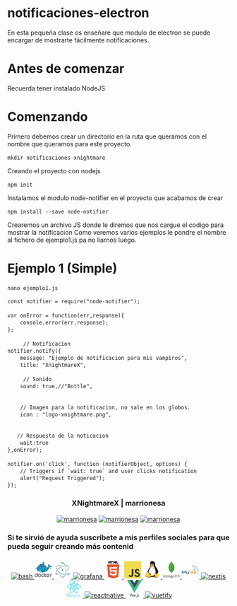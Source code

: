 # notificaciones-electron
En esta pequeña clase os enseñare que modulo de electron se puede encargar de mostrarte fácilmente notificaciones.
# Antes de comenzar
Recuerda tener instalado NodeJS
# Comenzando
Primero debemos crear un directorio en la ruta que queramos con el nombre que queramos para este proyecto.
``` 
mkdir notificaciones-xnightmare
```
Creando el proyecto con nodejs
``` 
npm init
```
Instalamos el modulo node-notifier en el proyecto que acabamos de crear
``` 
npm install --save node-notifier
```
Crearemos un archivo JS donde le diremos que nos cargue el codigo para mostrar la notificacion
Como veremos varios ejemplos le pondre el nombre al fichero de ejemplo1.js pa no liarnos luego.  

# Ejemplo 1 (Simple)
``` 
nano ejemplo1.js
```

``` 
const notifier = require("node-notifier");

var onError = function(err,response){
    console.error(err,response);
};

     // Notificacion
notifier.notify({
    message: "Ejemplo de notificacion para mis vampiros",
    title: "XnightmareX",
    
     // Sonido
    sound: true,//"Bottle",


    // Imagen para la notificacion, no sale en los globos.
    icon : "logo-xnightmare.png",


   // Respuesta de la noticacion
    wait:true
},onError);

notifier.on('click', function (notifierObject, options) {
    // Triggers if `wait: true` and user clicks notification
    alert("Request Triggered");
});
```



<h3 align="center">XNightmareX | marrionesa</h3>
<p align="center">
<a href="https://www.youtube.com/channel/UCFvCUyhMCCl-jC_0nYWwGrA" target="blank"><img align="center" src="https://raw.githubusercontent.com/marrionesa/notificaciones-electron/youtube.svg" alt="marrionesa" height="30" width="40" /></a>
 <a href="https://www.twitch.tv/marrionesa" target="blank"><img align="center" src="https://raw.githubusercontent.com/marrionesa/notificaciones-electron/twitch.svg" alt="marrionesa" height="30" width="40" /></a>
  <a href="https://patreon.com/marrionesa" target="blank"><img align="center" src="https://raw.githubusercontent.com/marrionesa/notificaciones-electron/patreon.svg" alt="marrionesa" height="30" width="40" /></a>
</p>

<h3 align="left">Si te sirvió de ayuda suscríbete a mis perfiles sociales para que pueda seguir creando más contenid</h3>


<h3 align="center"></h3>
<p align="center"> <a href="https://www.gnu.org/software/bash/" target="_blank"> <img src="https://www.vectorlogo.zone/logos/gnu_bash/gnu_bash-icon.svg" alt="bash" width="40" height="40"/> </a> <a href="https://www.docker.com/" target="_blank"> <img src="https://raw.githubusercontent.com/devicons/devicon/master/icons/docker/docker-original-wordmark.svg" alt="docker" width="40" height="40"/> </a> <a href="https://www.electronjs.org" target="_blank"> <img src="https://raw.githubusercontent.com/devicons/devicon/master/icons/electron/electron-original.svg" alt="electron" width="40" height="40"/> </a> <a href="https://grafana.com" target="_blank"> <img src="https://www.vectorlogo.zone/logos/grafana/grafana-icon.svg" alt="grafana" width="40" height="40"/> </a> <a href="https://www.w3.org/html/" target="_blank"> <img src="https://raw.githubusercontent.com/devicons/devicon/master/icons/html5/html5-original-wordmark.svg" alt="html5" width="40" height="40"/> </a> <a href="https://developer.mozilla.org/en-US/docs/Web/JavaScript" target="_blank"> <img src="https://raw.githubusercontent.com/devicons/devicon/master/icons/javascript/javascript-original.svg" alt="javascript" width="40" height="40"/> </a> <a href="https://www.linux.org/" target="_blank"> <img src="https://raw.githubusercontent.com/devicons/devicon/master/icons/linux/linux-original.svg" alt="linux" width="40" height="40"/> </a> <a href="https://www.mongodb.com/" target="_blank"> <img src="https://raw.githubusercontent.com/devicons/devicon/master/icons/mongodb/mongodb-original-wordmark.svg" alt="mongodb" width="40" height="40"/> </a> <a href="https://www.mysql.com/" target="_blank"> <img src="https://raw.githubusercontent.com/devicons/devicon/master/icons/mysql/mysql-original-wordmark.svg" alt="mysql" width="40" height="40"/> </a> <a href="https://nextjs.org/" target="_blank"> <img src="https://cdn.worldvectorlogo.com/logos/nextjs-3.svg" alt="nextjs" width="40" height="40"/> </a> <a href="https://reactjs.org/" target="_blank"> <img src="https://raw.githubusercontent.com/devicons/devicon/master/icons/react/react-original-wordmark.svg" alt="react" width="40" height="40"/> </a> <a href="https://reactnative.dev/" target="_blank"> <img src="https://reactnative.dev/img/header_logo.svg" alt="reactnative" width="40" height="40"/> </a> <a href="https://vuejs.org/" target="_blank"> <img src="https://raw.githubusercontent.com/devicons/devicon/master/icons/vuejs/vuejs-original-wordmark.svg" alt="vuejs" width="40" height="40"/> </a> <a href="https://vuetifyjs.com/en/" target="_blank"> <img src="https://bestofjs.org/logos/vuetify.svg" alt="vuetify" width="40" height="40"/> </a> </p>
